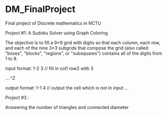 # DM_FinalProject
Final project of Discrete mathematics in NCTU

Project #1: A Sudoku Solver using Graph Coloring

The objective is to fill a 9×9 grid with digits so that each column, each row, and each of the nine 3×3 subgrids that compose the grid (also called "boxes", "blocks", "regions", or "subsquares") contains all of the digits from 1 to 9.

input format:
1-2 3     // fill in col1 row2 with 3

...
^Z

output format:
1-1 4     // output the cell which is not in input
...

Project #3 : 

Answering the number of triangles and connected diameter

